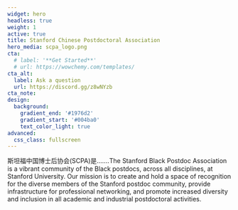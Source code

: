 ```yaml
---
widget: hero
headless: true
weight: 1
active: true
title: Stanford Chinese Postdoctoral Association
hero_media: scpa_logo.png
cta:
  # label: '**Get Started**'
  # url: https://wowchemy.com/templates/
cta_alt:
  label: Ask a question
  url: https://discord.gg/z8wNYzb
cta_note:
design:
  background:
    gradient_end: '#1976d2'
    gradient_start: '#004ba0'
    text_color_light: true
advanced:
  css_class: fullscreen
---
```


斯坦福中国博士后协会(SCPA)是.......The Stanford Black Postdoc Association is a vibrant community of the Black postdocs, across all disciplines, at Stanford University. Our mission is to create and hold a space of recognition for the diverse members of the Stanford postdoc community, provide infrastructure for professional networking, and promote increased diversity and inclusion in all academic and industrial postdoctoral activities.

